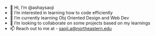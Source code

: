 - 👋 Hi, I’m @ashaysaoji
- 👀 I’m interested in learning how to code efficiently
- 🌱 I’m currently learning Obj Oriented Design and Web Dev
- 💞️ I’m looking to collaborate on some projects based on my learnings
- 📫 Reach out to me at - saoji.a@northeastern.edu

<!---
ashaysaoji/ashaysaoji is a ✨ special ✨ repository because its `README.md` (this file) appears on your GitHub profile.
You can click the Preview link to take a look at your changes.
--->
